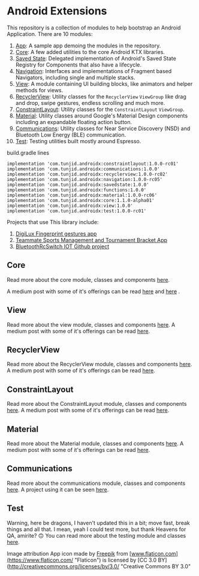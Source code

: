 # Android Extensions

This repository is a collection of modules to help bootstrap an Android Application.
There are 10 modules:

1. [App](https://github.com/tunjid/Android-Extensions/blob/develop/app/README.md): A sample app demoing the modules in the repository. 
2. [Core](https://github.com/tunjid/Android-Extensions/blob/develop/core/README.md): A few added utilities to the core Android KTX libraries.
3. [Saved State](https://github.com/tunjid/Android-Extensions/blob/develop/savedstate/README.md): Delegated implementation of Android's Saved State Registry for Components that also have a lifecycle.
4. [Navigation](https://github.com/tunjid/Android-Extensions/blob/develop/navigation/README.md): Interfaces and implementations of Fragment based Navigators, including single and multiple stacks.
5. [View](https://github.com/tunjid/Android-Extensions/blob/develop/view/README.md): A module containing UI building blocks, like animators and helper methods for views.
6. [RecyclerView](https://github.com/tunjid/Android-Extensions/blob/develop/recyclerview/README.md): Utility classes for the ```RecyclerView``` ```ViewGroup``` like drag and drop, swipe gestures, endless scrolling and much more.
7. [ConstraintLayout](https://github.com/tunjid/Android-Extensions/blob/develop/constraintlayout/README.md): Utility classes for the ```ConstraintLayout``` ```ViewGroup```.
8. [Material](https://github.com/tunjid/Android-Extensions/blob/develop/material/README.md): Utility classes around Google's Material Design components including an expandable floating action button.
9. [Communications](https://github.com/tunjid/Android-Extensions/blob/develop/communications/README.md): Utility classes for Near Service Discovery (NSD) and Bluetooth Low Energy (BLE) communication.
10. [Test](https://github.com/tunjid/Android-Extensions/blob/develop/test/README.md): Testing utilities built mostly around Espresso.

build.gradle lines

    implementation 'com.tunjid.androidx:constraintlayout:1.0.0-rc01'
    implementation 'com.tunjid.androidx:communications:1.0.0'
    implementation 'com.tunjid.androidx:recyclerview:1.0.0-rc02'
    implementation 'com.tunjid.androidx:navigation:1.0.0-rc05'
    implementation 'com.tunjid.androidx:savedstate:1.0.0'
    implementation 'com.tunjid.androidx:functions:1.0.0'
    implementation 'com.tunjid.androidx:material:1.0.0-rc06'
    implementation 'com.tunjid.androidx:core:1.1.0-alpha01'
    implementation 'com.tunjid.androidx:view:1.0.0'
    implementation 'com.tunjid.androidx:test:1.0.0-rc01'

Projects that use This library include:

1. [DigiLux Fingerprint gestures app](https://play.google.com/store/apps/details?id=com.tunjid.fingergestures)
2. [Teammate Sports Management and Tournament Bracket App](https://play.google.com/store/apps/details?id=com.mainstreetcode.teammate)
3. [BluetoothRcSwitch IOT Github project](https://github.com/tunjid/BluetoothRcSwitch)

## Core
Read more about the core module, classes and components [here](https://github.com/tunjid/Android-Extensions/blob/develop/core/README.md).

A medium post with some of it's offerings can be read [here](https://medium.com/@Tunji_D/i-want-it-all-owning-the-system-window-and-consuming-insets-718b7e19960)
                                                             and [here](https://medium.com/@Tunji_D/concatenating-arbitrary-text-spans-in-android-90305ebb8e9b) .

## View
Read more about the view module, classes and components [here](https://github.com/tunjid/Android-Extensions/blob/develop/view/README.md).
A medium post with some of it's offerings can be read [here](https://proandroiddev.com/creating-an-expandable-floating-action-button-in-android-6626b968559e).

## RecyclerView
Read more about the RecyclerView module, classes and components [here](https://github.com/tunjid/Android-Extensions/blob/develop/recyclerview/README.md).
A medium post with some of it's offerings can be read [here](https://medium.com/@Tunji_D/composing-attributes-of-a-dynamic-recyclerview-with-functions-300064990bd4).

## ConstraintLayout
Read more about the ConstraintLayout module, classes and components [here](https://github.com/tunjid/Android-Extensions/blob/develop/constraintlayout/README.md).
A medium post with some of it's offerings can be read [here](https://proandroiddev.com/sliding-along-composing-a-dynamic-reusable-viewpager-indicator-animator-f7c46d559a21).

## Material
Read more about the Material module, classes and components [here](https://github.com/tunjid/Android-Extensions/blob/develop/material/README.md).
A medium post with some of it's offerings can be read [here](https://proandroiddev.com/creating-an-expandable-floating-action-button-in-android-6626b968559e).

## Communications
Read more about the communications module, classes and components [here](https://github.com/tunjid/Android-Extensions/blob/develop/communications/README.md).
A project using it can be seen [here](https://github.com/tunjid/BluetoothRcSwitch).

## Test
Warning, here be dragons, I haven't updated this in a bit; move fast, break things and all that.
I mean, yeah I could test more, but thank Heavens for QA, amirite? 🙃
You can read more about the testing module and classes [here](https://github.com/tunjid/Android-Extensions/blob/develop/test/README.md).

Image attribution
App icon made by [Freepik](https://www.freepik.com/?__hstc=57440181.7a5d7d3cc018b38de5851a6c095932c9.1558869007278.1558869007278.1558869007278.1&__hssc=57440181.5.1558869007279&__hsfp=1983466168 "Freepik") from [www.flaticon.com](https://www.flaticon.com/ "Flaticon") is licensed by [CC 3.0 BY](http://creativecommons.org/licenses/by/3.0/ "Creative Commons BY 3.0"
